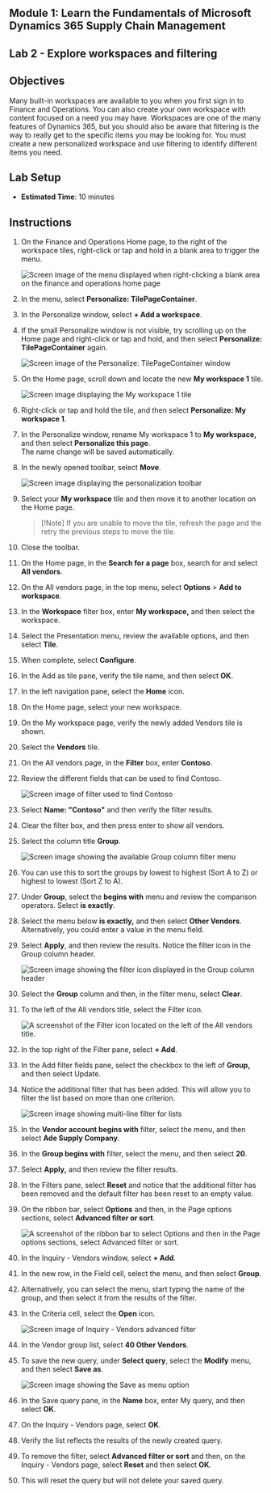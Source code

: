 ## Module 1: Learn the Fundamentals of Microsoft Dynamics 365 Supply Chain Management

## Lab 2 - Explore workspaces and filtering

## Objectives

Many built-in workspaces are available to you when you first sign in to Finance and Operations. You can also create your own workspace with content focused on a need you may have. Workspaces are one of the many features of Dynamics 365, but you should also be aware that filtering is the way to really get to the specific items you may be looking for. You must create a new personalized workspace and use filtering to identify different items you need.

## Lab Setup

   - **Estimated Time**: 10 minutes

## Instructions

1. On the Finance and Operations Home page, to the right of the workspace tiles, right-click or tap and hold in a blank area to trigger the menu.

    ![Screen image of the menu displayed when right-clicking a blank area on the finance and operations home page](./media/m1-common-home-page-right-click-personalize.png)

1. In the menu, select **Personalize: TilePageContainer**.

1. In the Personalize window, select **+ Add a workspace**.

1. If the small Personalize window is not visible, try scrolling up on the Home page and right-click or tap and hold, and then select **Personalize: TilePageContainer** again.

    ![Screen image of the Personalize: TilePageContainer window](./media/m1-common-home-page-right-click-personalize-window.png)

1. On the Home page, scroll down and locate the new **My workspace 1** tile.

    ![Screen image displaying the My workspace 1 tile](./media/m1-common-home-page-my-workspace-1.png)

1. Right-click or tap and hold the tile, and then select **Personalize: My workspace 1**.

1. In the Personalize window, rename My workspace 1 to **My workspace,** and then select **Personalize this page**.  
    The name change will be saved automatically.

1. In the newly opened toolbar, select **Move**.

    ![Screen image displaying the personalization toolbar](./media/m1-common-personize-this-page-toolbar.png)

1. Select your **My workspace** tile and then move it to another location on the Home page.

    >[!Note] If you are unable to move the tile, refresh the page and the retry the previous steps to move the tile.

1. Close the toolbar.

1. On the Home page, in the **Search for a page** box, search for and select **All vendors**.

1. On the All vendors page, in the top menu, select **Options** > **Add to workspace**.

1. In the **Workspace** filter box, enter **My workspace,** and then select the workspace.

1. Select the Presentation menu, review the available options, and then select **Tile**.

1. When complete, select **Configure**.

1. In the Add as tile pane, verify the tile name, and then select **OK**.

1. In the left navigation pane, select the **Home** icon.

1. On the Home page, select your new workspace.

1. On the My workspace page, verify the newly added Vendors tile is shown.

1. Select the **Vendors** tile.

1. On the All vendors page, in the **Filter** box, enter **Contoso**.

1. Review the different fields that can be used to find Contoso.

    ![Screen image of filter used to find Contoso](./media/m1-common-filter-vendor-contoso.png)

1. Select **Name: "Contoso"** and then verify the filter results.

1. Clear the filter box, and then press enter to show all vendors.

1. Select the column title **Group**.

    ![Screen image showing the available Group column filter menu](./media/m1-common-filter-group-column.png)

1. You can use this to sort the groups by lowest to highest (Sort A to Z) or highest to lowest (Sort Z to A).

1. Under **Group**, select the **begins with** menu and review the comparison operators. Select **is exactly**.

1. Select the menu below **is exactly,** and then select **Other Vendors**.  
    Alternatively, you could enter a value in the menu field.

1. Select **Apply**, and then review the results. Notice the filter icon in the Group column header.

    ![Screen image showing the filter icon displayed in the Group column header](./media/m1-common-group-column-filter.png)

1. Select the **Group** column and then, in the filter menu, select **Clear**.

1. To the left of the All vendors title, select the Filter icon.

    ![A screenshot of the Filter icon located on the left of the All vendors title.](./media/m1-common-all-vendors-page-filter.png)

1. In the top right of the Filter pane, select **+ Add**.

1. In the Add filter fields pane, select the checkbox to the left of **Group,** and then select Update.

1. Notice the additional filter that has been added. This will allow you to filter the list based on more than one criterion.

    ![Screen image showing multi-line filter for lists](./media/m1-common-multi-line-filter.png)

1. In the **Vendor account begins with** filter, select the menu, and then select **Ade Supply Company**.

1. In the **Group begins with** filter, select the menu, and then select **20**.

1. Select **Apply,** and then review the filter results.

1. In the Filters pane, select **Reset** and notice that the additional filter has been removed and the default filter has been reset to an empty value.

1. On the ribbon bar, select **Options** and then, in the Page options sections, select **Advanced filter or sort**.

    ![A screenshot of the ribbon bar to select Options and then in the Page options sections, select Advanced filter or sort.](./media/m1-common-advanced-filter-sort-ribbon.png)

1. In the Inquiry - Vendors window, select **+ Add**.

1. In the new row, in the Field cell, select the menu, and then select **Group**.

1. Alternatively, you can select the menu, start typing the name of the group, and then select it from the results of the filter.

1. In the Criteria cell, select the **Open** icon.

    ![Screen image of Inquiry - Vendors advanced filter](./media/m1-common-inquire-vendor-advanced-filter.png)

1. In the Vendor group list, select **40 Other Vendors**.

1. To save the new query, under **Select query**, select the **Modify** menu, and then select **Save as**.

    ![Screen image showing the Save as menu option](./media/m1-common-inquiry-vendors-advanced-filter-save-as.png)

1. In the Save query pane, in the **Name** box, enter My query, and then select **OK**.

1. On the Inquiry - Vendors page, select **OK**.

1. Verify the list reflects the results of the newly created query.

1. To remove the filter, select **Advanced filter or sort** and then, on the Inquiry - Vendors page, select **Reset** and then select **OK**.

1. This will reset the query but will not delete your saved query.
